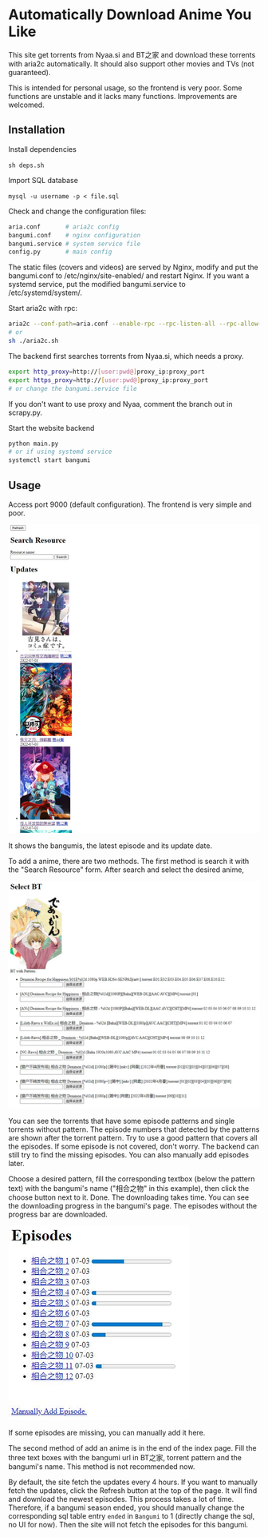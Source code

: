 # Automatically Download Anime You Like

This site get torrents from Nyaa.si and BT之家 and download these torrents with aria2c automatically. It should also support other movies and TVs (not guaranteed).

This is intended for personal usage, so the frontend is very poor. Some functions are unstable and it lacks many functions. Improvements are welcomed.

## Installation

Install dependencies

```sh deps.sh```

Import SQL database

```mysql -u username -p < file.sql```

Check and change the configuration files: 

```sh
aria.conf       # aria2c config
bangumi.conf    # nginx configuration
bangumi.service # system service file
config.py       # main config
```

The static files (covers and videos) are served by Nginx, modify and put the bangumi.conf to /etc/nginx/site-enabled/ and restart Nginx. If you want a systemd service, put the modified bangumi.service to /etc/systemd/system/.

Start aria2c with rpc:

```sh
aria2c --conf-path=aria.conf --enable-rpc --rpc-listen-all --rpc-allow-origin-all
# or
sh ./aria2c.sh
```

The backend first searches torrents from Nyaa.si, which needs a proxy.

```sh
export http_proxy=http://[user:pwd@]proxy_ip:proxy_port
export https_proxy=http://[user:pwd@]proxy_ip:proxy_port
# or change the bangumi.service file
```

If you don't want to use proxy and Nyaa, comment the branch out in scrapy.py.

Start the website backend

```sh
python main.py
# or if using systemd service
systemctl start bangumi
```

## Usage

Access port 9000 (default configuration). The frontend is very simple and poor.

![sample](doc/sample.jpg)

It shows the bangumis, the latest episode and its update date.

To add a anime, there are two methods. The first method is search it with the "Search Resource" form. After search and select the desired anime,

![sample](doc/addsample.jpg)

You can see the torrents that have some episode patterns and single torrents without pattern. The episode numbers that detected by the patterns are shown after the torrent pattern. Try to use a good pattern that covers all the episodes. If some episode is not covered, don't worry. The backend can still try to find the missing episodes. You can also manually add episodes later.

Choose a desired pattern, fill the corresponding textbox (below the pattern text) with the bangumi's name ("相合之物" in this example), then click the choose button next to it. Done. The downloading takes time. You can see the downloading progress in the bangumi's page. The episodes without the progress bar are downloaded.

![sample](doc/downloading.jpg)

If some episodes are missing, you can manually add it here.

The second method of add an anime is in the end of the index page. Fill the three text boxes with the bangumi url in BT之家, torrent pattern and the bangumi's name. This method is not recommended now.

By default, the site fetch the updates every 4 hours. If you want to manually fetch the updates, click the Refresh button at the top of the page. It will find and download the newest episodes. This process takes a lot of time. Therefore, if a bangumi season ended, you should manually change the corresponding sql table entry `ended` in `Bangumi` to 1 (directly change the sql, no UI for now). Then the site will not fetch the episodes for this bangumi.